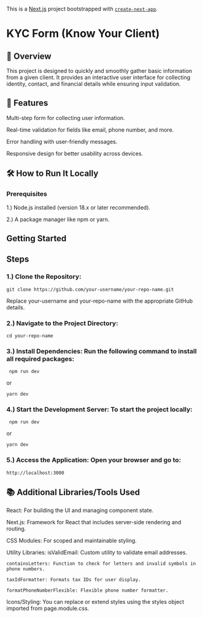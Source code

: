 This is a [Next.js](https://nextjs.org) project bootstrapped with [`create-next-app`](https://nextjs.org/docs/app/api-reference/cli/create-next-app).

# KYC Form (Know Your Client)

## 📖 Overview

This project is designed to quickly and smoothly gather basic information from a given client. It provides an interactive user interface for collecting identity, contact, and financial details while ensuring input validation.

## 🚀 Features

Multi-step form for collecting user information.

Real-time validation for fields like email, phone number, and more.

Error handling with user-friendly messages.

Responsive design for better usability across devices.

## 🛠️ How to Run It Locally

### Prerequisites
1.) Node.js installed (version 18.x or later recommended).

2.) A package manager like npm or yarn.

## Getting Started

## Steps
### 1.) Clone the Repository:
 ```
 git clone https://github.com/your-username/your-repo-name.git
```

Replace your-username and your-repo-name with the appropriate GitHub details.

### 2.) Navigate to the Project Directory:
```
cd your-repo-name
```

### 3.) Install Dependencies: Run the following command to install all required packages:
```
 npm run dev
```
or
```
yarn dev
```

### 4.) Start the Development Server: To start the project locally:
```
 npm run dev
```
or
```
yarn dev
```

### 5.) Access the Application: Open your browser and go to:
```
http://localhost:3000
```

## 📚 Additional Libraries/Tools Used
React: For building the UI and managing component state.

Next.js: Framework for React that includes server-side rendering and routing.

CSS Modules: For scoped and maintainable styling.

Utility Libraries:
    isValidEmail: Custom utility to validate email addresses.
    
    containsLetters: Function to check for letters and invalid symbols in phone numbers.
    
    taxIdFormatter: Formats tax IDs for user display.
    
    formatPhoneNumberFlexible: Flexible phone number formatter.
    
Icons/Styling: You can replace or extend styles using the styles object imported from page.module.css.
